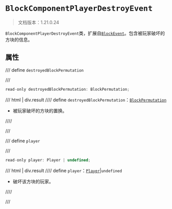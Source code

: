 # `BlockComponentPlayerDestroyEvent`

> 文档版本：1.21.0.24

`BlockComponentPlayerDestroyEvent`类，扩展自[`BlockEvent`](./blockevent.md)。包含被玩家破坏的方块的信息。

## 属性

/// define
`destroyedBlockPermutation`


///

```js
read-only destroyedBlockPermutation: BlockPermutation;
```

/// html | div.result
//// define
`destroyedBlockPermutation`：[`BlockPermutation`](./blockpermutation.md)

- 被玩家破坏的方块的置换。


////

///


/// define
`player`


///

```js
read-only player: Player | undefined;
```

/// html | div.result
//// define
`player`：[`Player`](./player.md)|`undefined`

- 破坏该方块的玩家。


////

///

